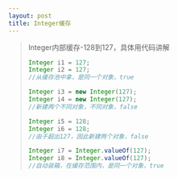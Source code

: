 ```yaml
---
layout: post
title: Integer缓存
---
```


> Integer内部缓存-128到127，具体用代码讲解
>
> ```java
> Integer i1 = 127;
> Integer i2 = 127;
> //从缓存池中拿，是同一个对象，true
> 
> Integer i3 = new Integer(127);
> Integer i4 = new Integer(127);
> //新建两个不同对象，不同对象，false
> 
> Integer i5 = 128;
> Integer i6 = 128;
> //由于超出127，因此新建两个对象，false
> 
> Integer i7 = Integer.valueOf(127);
> Integer i8 = Integer.valueOf(127);
> //自动装箱，在缓存范围内，是同一个对象，true
> ```

